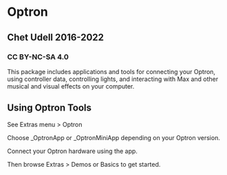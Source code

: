 # Optron
## Chet Udell 2016-2022

### CC BY-NC-SA 4.0

This package includes applications and tools for connecting your Optron, using controller data, controlling lights, and interacting with Max and other musical and visual effects on your computer.

## Using Optron Tools
See Extras menu > Optron

Choose _OptronApp or _OptronMiniApp depending on your Optron version.

Connect your Optron hardware using the app.

Then browse Extras > Demos or Basics to get started.

